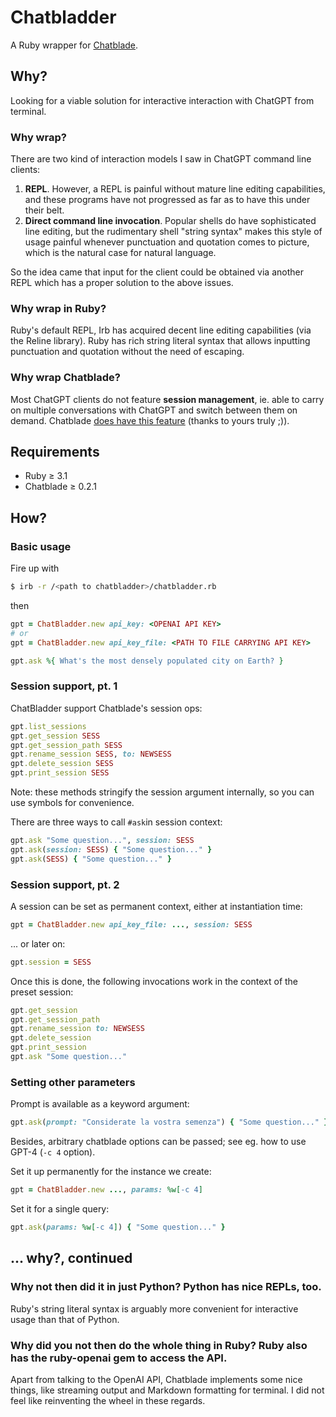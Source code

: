 # Chatbladder

A Ruby wrapper for [Chatblade](https://github.com/npiv/chatblade).

## Why?

Looking for a viable solution for interactive interaction with ChatGPT from terminal.

### Why wrap?

There are two kind of interaction models I saw in ChatGPT command line clients:

1. **REPL**. However, a REPL is painful without mature line editing capabilities, and these programs have not progressed as far as to have this under their belt.
1. **Direct command line invocation**. Popular shells do have sophisticated line editing, but the rudimentary shell "string syntax" makes this style of usage painful whenever punctuation and quotation comes to picture, which is the natural case for natural language.

So the idea came that input for the client could be obtained via another REPL which has a proper solution to the above issues.

### Why wrap in Ruby?

Ruby's default REPL, Irb has acquired decent line editing capabilities (via the Reline library). Ruby has rich string literal syntax that allows inputting punctuation and quotation without the need of escaping.

### Why wrap Chatblade?

Most ChatGPT clients do not feature **session management**, ie. able to carry on multiple conversations with ChatGPT and switch between them on demand. Chatblade [does have this feature](https://github.com/npiv/chatblade/pull/33) (thanks to yours truly ;)).

## Requirements

- Ruby ≥ 3.1
- Chatblade ≥ 0.2.1

## How?

### Basic usage

Fire up with

```sh
$ irb -r /<path to chatbladder>/chatbladder.rb
```

then

```ruby
gpt = ChatBladder.new api_key: <OPENAI API KEY>
# or
gpt = ChatBladder.new api_key_file: <PATH TO FILE CARRYING API KEY>

gpt.ask %{ What's the most densely populated city on Earth? }
```

### Session support, pt. 1

ChatBladder support Chatblade's session ops:

```ruby
gpt.list_sessions
gpt.get_session SESS
gpt.get_session_path SESS
gpt.rename_session SESS, to: NEWSESS
gpt.delete_session SESS
gpt.print_session SESS
```

Note: these methods stringify the session argument internally, so you can use symbols for convenience.

There are three ways to call `#ask`in session context:

```ruby
gpt.ask "Some question...", session: SESS
gpt.ask(session: SESS) { "Some question..." }
gpt.ask(SESS) { "Some question..." }
```

### Session support, pt. 2

A session can be set as permanent context, either at instantiation time:

```ruby
gpt = ChatBladder.new api_key_file: ..., session: SESS
```

... or later on:

```ruby
gpt.session = SESS
```

Once this is done, the following invocations work in the context of the preset session:

```ruby
gpt.get_session
gpt.get_session_path
gpt.rename_session to: NEWSESS
gpt.delete_session
gpt.print_session
gpt.ask "Some question..."
```

### Setting other parameters

Prompt is available as a keyword argument:

```ruby
gpt.ask(prompt: "Considerate la vostra semenza") { "Some question..." }
```

Besides, arbitrary chatblade options can be passed; see eg. how to use GPT-4 (`-c 4` option).

Set it up permanently for the instance we create:

```ruby
gpt = ChatBladder.new ..., params: %w[-c 4]
```

Set it for a single query:

```ruby
gpt.ask(params: %w[-c 4]) { "Some question..." }
```

## ... why?, continued

### Why not then did it in just Python? Python has nice REPLs, too.

Ruby's string literal syntax is arguably more convenient for interactive usage than that of Python.

### Why did you not then do the whole thing in Ruby? Ruby also has the ruby-openai gem to access the API.

Apart from talking to the OpenAI API, Chatblade implements some nice things, like streaming output and Markdown formatting for terminal. I did not feel like reinventing the wheel in these regards.
